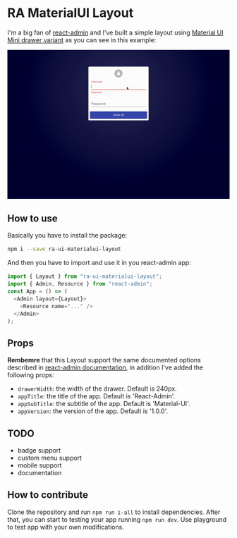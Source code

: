 # RA MaterialUI Layout

I'm a big fan of [react-admin](https://github.com/marmelab/react-admin) and I've built a simple layout using [Material UI Mini drawer variant](https://v4.mui.com/components/drawers/) as you can see in this example:

![React-Admin Mini Drawer](docs/demo.gif)

## How to use

Basically you have to install the package:

```sh
npm i --save ra-ui-materialui-layout
```

And then you have to import and use it in you react-admin app:

```js
import { Layout } from "ra-ui-materialui-layout";
import { Admin, Resource } from "react-admin";
const App = () => (
  <Admin layout={Layout}>
    <Resource name="..." />
  </Admin>
);
```

## Props

**Rembemre** that this Layout support the same documented options described in
[react-admin documentation](https://marmelab.com/react-admin/Theming.html#using-a-custom-layout), in addition I've added the following props:

- `drawerWidth`: the width of the drawer. Default is 240px.
- `appTitle`: the title of the app. Default is 'React-Admin'.
- `appSubTitle`: the subtitle of the app. Default is 'Material-UI'.
- `appVersion`: the version of the app. Default is '1.0.0'.

## TODO

- badge support
- custom menu support
- mobile support
- documentation

## How to contribute

Clone the repository and run `npm run i-all` to install dependencies.
After that, you can start to testing your app running `npm run dev`.
Use playground to test app with your own modifications.
